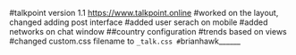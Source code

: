 #talkpoint version 1.1 https://www.talkpoint.online
#worked on the layout, changed adding post interface
#added user serach on mobile
#added networks on chat window
##country configuration
#trends based on views
#changed custom.css filename to ```_talk.css
#```brianhawk______
````````````````````````````````````````````````````````````````````````````````````````````````````````